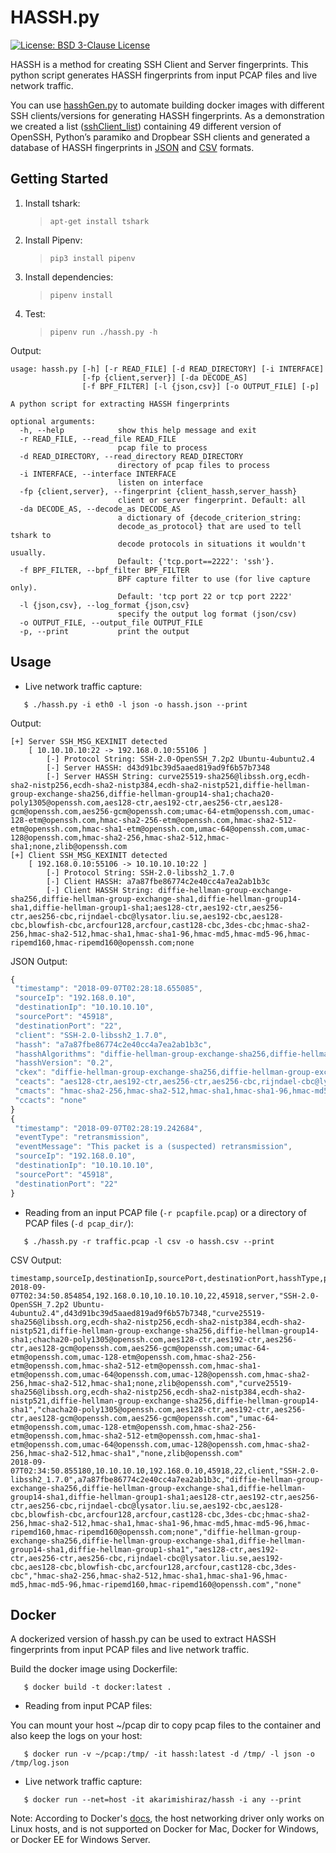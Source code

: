 # HASSH.py

[![License: BSD 3-Clause License](https://img.shields.io/badge/License-BSD%203--Clause-blue.svg)](https://opensource.org/licenses/BSD-3-Clause)

HASSH is a method for creating SSH Client and Server fingerprints. This python script generates HASSH fingerprints from input PCAP files and live network traffic.

You can use [hasshGen.py](hasshGen/) to automate building docker images with different SSH clients/versions for generating HASSH fingerprints. As a demonstration we created a list ([sshClient_list](hasshGen/sshClient_list)) containing 49 different version of OpenSSH, Python’s paramiko and Dropbear SSH clients and generated a database of HASSH fingerprints in [JSON](hasshGen/hassh_fingerprints.json) and [CSV](hasshGen/hassh_fingerprints.csv) formats.

## Getting Started
1. Install tshark:
    > `apt-get install tshark`

2. Install Pipenv:
    > `pip3 install pipenv`

3. Install dependencies:
    > `pipenv install`

4. Test:
    > `pipenv run ./hassh.py -h`

Output:

```
usage: hassh.py [-h] [-r READ_FILE] [-d READ_DIRECTORY] [-i INTERFACE]
                [-fp {client,server}] [-da DECODE_AS]
                [-f BPF_FILTER] [-l {json,csv}] [-o OUTPUT_FILE] [-p]

A python script for extracting HASSH fingerprints

optional arguments:
  -h, --help            show this help message and exit
  -r READ_FILE, --read_file READ_FILE
                        pcap file to process
  -d READ_DIRECTORY, --read_directory READ_DIRECTORY
                        directory of pcap files to process
  -i INTERFACE, --interface INTERFACE
                        listen on interface
  -fp {client,server}, --fingerprint {client_hassh,server_hassh}
                        client or server fingerprint. Default: all
  -da DECODE_AS, --decode_as DECODE_AS
                        a dictionary of {decode_criterion_string:
                        decode_as_protocol} that are used to tell tshark to
                        decode protocols in situations it wouldn't usually.
                        Default: {'tcp.port==2222': 'ssh'}.
  -f BPF_FILTER, --bpf_filter BPF_FILTER
                        BPF capture filter to use (for live capture only).
                        Default: 'tcp port 22 or tcp port 2222'
  -l {json,csv}, --log_format {json,csv}
                        specify the output log format (json/csv)
  -o OUTPUT_FILE, --output_file OUTPUT_FILE
  -p, --print           print the output
```

## Usage
 * Live network traffic capture:
 ```
    $ ./hassh.py -i eth0 -l json -o hassh.json --print
 ```

Output:
```
[+] Server SSH_MSG_KEXINIT detected
    [ 10.10.10.10:22 -> 192.168.0.10:55106 ]
        [-] Protocol String: SSH-2.0-OpenSSH_7.2p2 Ubuntu-4ubuntu2.4
        [-] Server HASSH: d43d91bc39d5aaed819ad9f6b57b7348
        [-] Server HASSH String: curve25519-sha256@libssh.org,ecdh-sha2-nistp256,ecdh-sha2-nistp384,ecdh-sha2-nistp521,diffie-hellman-group-exchange-sha256,diffie-hellman-group14-sha1;chacha20-poly1305@openssh.com,aes128-ctr,aes192-ctr,aes256-ctr,aes128-gcm@openssh.com,aes256-gcm@openssh.com;umac-64-etm@openssh.com,umac-128-etm@openssh.com,hmac-sha2-256-etm@openssh.com,hmac-sha2-512-etm@openssh.com,hmac-sha1-etm@openssh.com,umac-64@openssh.com,umac-128@openssh.com,hmac-sha2-256,hmac-sha2-512,hmac-sha1;none,zlib@openssh.com
[+] Client SSH_MSG_KEXINIT detected
    [ 192.168.0.10:55106 -> 10.10.10.10:22 ]
        [-] Protocol String: SSH-2.0-libssh2_1.7.0
        [-] Client HASSH: a7a87fbe86774c2e40cc4a7ea2ab1b3c
        [-] Client HASSH String: diffie-hellman-group-exchange-sha256,diffie-hellman-group-exchange-sha1,diffie-hellman-group14-sha1,diffie-hellman-group1-sha1;aes128-ctr,aes192-ctr,aes256-ctr,aes256-cbc,rijndael-cbc@lysator.liu.se,aes192-cbc,aes128-cbc,blowfish-cbc,arcfour128,arcfour,cast128-cbc,3des-cbc;hmac-sha2-256,hmac-sha2-512,hmac-sha1,hmac-sha1-96,hmac-md5,hmac-md5-96,hmac-ripemd160,hmac-ripemd160@openssh.com;none

```

JSON Output:
 ```javascript
{
  "timestamp": "2018-09-07T02:28:18.655085",
  "sourceIp": "192.168.0.10",
  "destinationIp": "10.10.10.10",
  "sourcePort": "45918",
  "destinationPort": "22",
  "client": "SSH-2.0-libssh2_1.7.0",
  "hassh": "a7a87fbe86774c2e40cc4a7ea2ab1b3c",
  "hasshAlgorithms": "diffie-hellman-group-exchange-sha256,diffie-hellman-group-exchange-sha1,diffie-hellman-group14-sha1,diffie-hellman-group1-sha1;aes128-ctr,aes192-ctr,aes256-ctr,aes256-cbc,rijndael-cbc@lysator.liu.se,aes192-cbc,aes128-cbc,blowfish-cbc,arcfour128,arcfour,cast128-cbc,3des-cbc;hmac-sha2-256,hmac-sha2-512,hmac-sha1,hmac-sha1-96,hmac-md5,hmac-md5-96,hmac-ripemd160,hmac-ripemd160@openssh.com;none",
  "hasshVersion": "0.2",
  "ckex": "diffie-hellman-group-exchange-sha256,diffie-hellman-group-exchange-sha1,diffie-hellman-group14-sha1,diffie-hellman-group1-sha1",
  "ceacts": "aes128-ctr,aes192-ctr,aes256-ctr,aes256-cbc,rijndael-cbc@lysator.liu.se,aes192-cbc,aes128-cbc,blowfish-cbc,arcfour128,arcfour,cast128-cbc,3des-cbc",
  "cmacts": "hmac-sha2-256,hmac-sha2-512,hmac-sha1,hmac-sha1-96,hmac-md5,hmac-md5-96,hmac-ripemd160,hmac-ripemd160@openssh.com",
  "ccacts": "none"
}
{
  "timestamp": "2018-09-07T02:28:19.242684",
  "eventType": "retransmission",
  "eventMessage": "This packet is a (suspected) retransmission",
  "sourceIp": "192.168.0.10",
  "destinationIp": "10.10.10.10",
  "sourcePort": "45918",
  "destinationPort": "22"
}
```

  * Reading from an input PCAP file (```-r pcapfile.pcap```) or a directory of PCAP files (```-d pcap_dir/```):

 ```
    $ ./hassh.py -r traffic.pcap -l csv -o hassh.csv --print
 ```

CSV Output:
```
timestamp,sourceIp,destinationIp,sourcePort,destinationPort,hasshType,protocolString,hassh,hasshAlgorithms,kexAlgs,encAlgs,macAlgs,cmpAlgs
2018-09-07T02:34:50.854854,192.168.0.10,10.10.10.10,22,45918,server,"SSH-2.0-OpenSSH_7.2p2 Ubuntu-4ubuntu2.4",d43d91bc39d5aaed819ad9f6b57b7348,"curve25519-sha256@libssh.org,ecdh-sha2-nistp256,ecdh-sha2-nistp384,ecdh-sha2-nistp521,diffie-hellman-group-exchange-sha256,diffie-hellman-group14-sha1;chacha20-poly1305@openssh.com,aes128-ctr,aes192-ctr,aes256-ctr,aes128-gcm@openssh.com,aes256-gcm@openssh.com;umac-64-etm@openssh.com,umac-128-etm@openssh.com,hmac-sha2-256-etm@openssh.com,hmac-sha2-512-etm@openssh.com,hmac-sha1-etm@openssh.com,umac-64@openssh.com,umac-128@openssh.com,hmac-sha2-256,hmac-sha2-512,hmac-sha1;none,zlib@openssh.com","curve25519-sha256@libssh.org,ecdh-sha2-nistp256,ecdh-sha2-nistp384,ecdh-sha2-nistp521,diffie-hellman-group-exchange-sha256,diffie-hellman-group14-sha1","chacha20-poly1305@openssh.com,aes128-ctr,aes192-ctr,aes256-ctr,aes128-gcm@openssh.com,aes256-gcm@openssh.com","umac-64-etm@openssh.com,umac-128-etm@openssh.com,hmac-sha2-256-etm@openssh.com,hmac-sha2-512-etm@openssh.com,hmac-sha1-etm@openssh.com,umac-64@openssh.com,umac-128@openssh.com,hmac-sha2-256,hmac-sha2-512,hmac-sha1","none,zlib@openssh.com"
2018-09-07T02:34:50.855180,10.10.10.10,192.168.0.10,45918,22,client,"SSH-2.0-libssh2_1.7.0",a7a87fbe86774c2e40cc4a7ea2ab1b3c,"diffie-hellman-group-exchange-sha256,diffie-hellman-group-exchange-sha1,diffie-hellman-group14-sha1,diffie-hellman-group1-sha1;aes128-ctr,aes192-ctr,aes256-ctr,aes256-cbc,rijndael-cbc@lysator.liu.se,aes192-cbc,aes128-cbc,blowfish-cbc,arcfour128,arcfour,cast128-cbc,3des-cbc;hmac-sha2-256,hmac-sha2-512,hmac-sha1,hmac-sha1-96,hmac-md5,hmac-md5-96,hmac-ripemd160,hmac-ripemd160@openssh.com;none","diffie-hellman-group-exchange-sha256,diffie-hellman-group-exchange-sha1,diffie-hellman-group14-sha1,diffie-hellman-group1-sha1","aes128-ctr,aes192-ctr,aes256-ctr,aes256-cbc,rijndael-cbc@lysator.liu.se,aes192-cbc,aes128-cbc,blowfish-cbc,arcfour128,arcfour,cast128-cbc,3des-cbc","hmac-sha2-256,hmac-sha2-512,hmac-sha1,hmac-sha1-96,hmac-md5,hmac-md5-96,hmac-ripemd160,hmac-ripemd160@openssh.com","none"
```

## Docker

A dockerized version of hassh.py can be used to extract HASSH fingerprints from input PCAP files and live network traffic.

Build the docker image using Dockerfile:
 ```
    $ docker build -t docker:latest .
 ```

 * Reading from input PCAP files:

You can mount your host ~/pcap dir to copy pcap files to the container and also keep the logs on your host:
 ```
    $ docker run -v ~/pcap:/tmp/ -it hassh:latest -d /tmp/ -l json -o /tmp/log.json
 ```

 * Live network traffic capture:
 ```
    $ docker run --net=host -it akarimishiraz/hassh -i any --print
 ```

Note: According to Docker's [docs](https://docs.docker.com/network/host/), the host networking driver only works on Linux hosts, and is not supported on Docker for Mac, Docker for Windows, or Docker EE for Windows Server.
